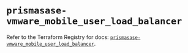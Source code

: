 # `prismasase-vmware_mobile_user_load_balancer`

Refer to the Terraform Registry for docs: [`prismasase-vmware_mobile_user_load_balancer`](https://registry.terraform.io/providers/paloaltonetworks/prismasase-vmware/1.0.5/docs/resources/mobile_user_load_balancer).

